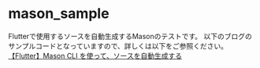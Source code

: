 # mason_sample

Flutterで使用するソースを自動生成するMasonのテストです。
以下のブログのサンプルコードとなっていますので、詳しくは以下をご参照ください。
[【Flutter】Mason CLI を使って、ソースを自動生成する](https://flutter.salon/plugin/mason/)

